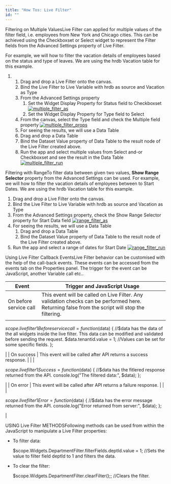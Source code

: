```yaml
---
title: "How Tos: Live Filter"
id: ""
---
```


Filtering on Multiple ValuesLive Filter can applied for multiple values of the filter field, i.e. employees from New York and Chicago cities. This can be achieved using the Checkboxset or Select widget to represent the Filter fields from the Advanced Settings property of Live Filter.

For example, we will how to filter the vacation details of employees based on the status and type of leaves. We are using the hrdb Vacation table for this example.

1. 1. Drag and drop a Live Filter onto the canvas.
    2. Bind the Live Filter to Live Variable with hrdb as source and Vacation as Type
    3. From the Advanced Settings property
        1. Set the Widget Display Property for Status field to Checkboxset [![multiple_filter_as](../assets/multiple_filter_AS.png)](../assets/multiple_filter_AS.png)
        2. Set the Widget Display Property for Type field to Select
    4. From the canvas, select the Type field and check the Multiple field property [![multiple_filter_props](../assets/multiple_filter_props.png)](../assets/multiple_filter_props.png)
    5. For seeing the results, we will use a Data Table
    6. Drag and drop a Data Table
    7. Bind the Dataset Value property of Data Table to the result node of the Live Filter created above.
    8. Run the app and select multiple values from Select and-or Checkboxset and see the result in the Data Table [![multiple_filter_run](../assets/multiple_filter_run.png)](../assets/multiple_filter_run.png)

Filtering with RangeTo filter data between given two values, **Show Range Selector** property from the Advanced Settings can be used. For example, we will how to filter the vacation details of employees between to Start Dates. We are using the hrdb Vacation table for this example.

1. Drag and drop a Live Filter onto the canvas.
2. Bind the Live Filter to Live Variable with hrdb as source and Vacation as Type
3. From the Advanced Settings property, check the Show Range Selector property for Start Data field [![range_filter_as](../assets/range_filter_AS.png)](../assets/range_filter_AS.png)
4. For seeing the results, we will use a Data Table
    1. Drag and drop a Data Table
    2. Bind the Dataset Value property of Data Table to the result node of the Live Filter created above.
5. Run the app and select a range of dates for Start Date [![range_filter_run](../assets/range_filter_run.png)](../assets/range_filter_run.png)

Using Live Filter Callback EventsLive Filter behavior can be customised with the help of the call-back events. These events can be accessed from the events tab on the Properties panel. The trigger for the event can be JavaScript, another Variable call etc..

| Event | Trigger and JavaScript Usage |
| --- | --- |
| On before service call | This event will be called on Live Filter. Any validation checks can be performed here. Returning false from the script will stop the filtering. |
|  | 
$scope.livefilter1Beforeservicecall = function($data) {
        //$data has the data of the all widgets inside the live filter. This data can be modified and validated before sending the request.
        $data.tenantid.value = 1; //Values can be set for some specific fields.
    };

 |
| On success | This event will be called after API returns a success response. |
|  | 

$scope.livefilter1Success = function($data) {
        //$data has the fitlered response returned from the API.
        console.log("The filtered data:", $data);
    };

 |
| On error | This event will be called after API returns a failure response. |
|  | 

$scope.livefilter1Error = function($data) {
    //$data has the error message returned from the API.
    console.log("Error returned from server:", $data);
};

 |

USING Live Filter METHODSFollowing methods can be used from within the JavaScript to manipulate a Live Filter properties:

- To filter data:
    
    $scope.Widgets.DepartmentFilter.filterFields.deptId.value = 1; 
    //Sets the value to filter field deptId to 1 and filters the data.
    
- To clear the filter:
    
    $scope.Widgets.DepartmentFilter.clearFilter();; //Clears the filter.
